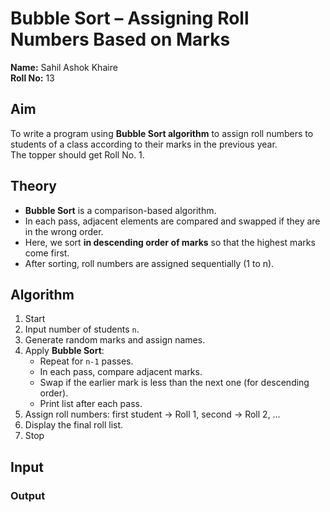 # Bubble Sort – Assigning Roll Numbers Based on Marks

**Name:** Sahil Ashok Khaire  
**Roll No:** 13 

## Aim
To write a program using **Bubble Sort algorithm** to assign roll numbers to students of a class according to their marks in the previous year.  
The topper should get Roll No. 1.


## Theory
- **Bubble Sort** is a comparison-based algorithm.  
- In each pass, adjacent elements are compared and swapped if they are in the wrong order.  
- Here, we sort **in descending order of marks** so that the highest marks come first.  
- After sorting, roll numbers are assigned sequentially (1 to n).

## Algorithm
1. Start  
2. Input number of students `n`.  
3. Generate random marks and assign names.  
4. Apply **Bubble Sort**:  
   - Repeat for `n-1` passes.  
   - In each pass, compare adjacent marks.  
   - Swap if the earlier mark is less than the next one (for descending order).  
   - Print list after each pass.  
5. Assign roll numbers: first student → Roll 1, second → Roll 2, …  
6. Display the final roll list.  
7. Stop  


## Input 

### Output
